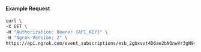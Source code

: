 <!-- Code generated for API Clients. DO NOT EDIT. -->

#### Example Request

```bash
curl \
-X GET \
-H "Authorization: Bearer {API_KEY}" \
-H "Ngrok-Version: 2" \
https://api.ngrok.com/event_subscriptions/esb_2gbxvvt4D6ae2bNQnwVr3gN941X/sources/ip_policy_updated.v0
```
